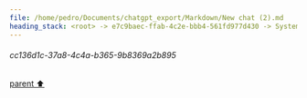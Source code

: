 ```yaml
---
file: /home/pedro/Documents/chatgpt_export/Markdown/New chat (2).md
heading_stack: <root> -> e7c9baec-ffab-4c2e-bbb4-561fd977d430 -> System -> 536e0e74-8c30-49ea-ae85-f83cc1361c13 -> System -> aaa29187-c9e6-4055-a115-71076813ffbc -> User -> cc136d1c-37a8-4c4a-b365-9b8369a2b895
---
```

###### cc136d1c-37a8-4c4a-b365-9b8369a2b895
[parent ⬆️](#aaa29187-c9e6-4055-a115-71076813ffbc)
